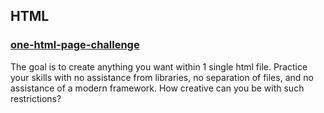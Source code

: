 ## HTML

### [one-html-page-challenge](https://github.com/Metroxe/one-html-page-challenge)

The goal is to create anything you want within 1 single html file. Practice your skills with no assistance from libraries, no separation of files, and no assistance of a modern framework. How creative can you be with such restrictions?
